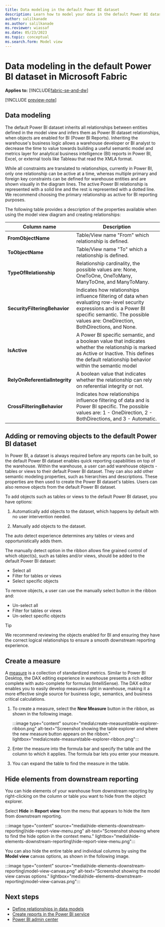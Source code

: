 ```yaml
---
title: Data modeling in the default Power BI dataset
description: Learn how to model your data in the default Power BI dataset in Microsoft Fabric.
author: salilkanade
ms.author: salilkanade
ms.reviewer: wiassaf
ms.date: 05/23/2023
ms.topic: conceptual
ms.search.form: Model view
---
```


# Data modeling in the default Power BI dataset in Microsoft Fabric

**Applies to:** [!INCLUDE[fabric-se-and-dw](includes/applies-to-version/fabric-se-and-dw.md)]

[!INCLUDE [preview-note](../includes/preview-note.md)]

## Data modeling

The default Power BI dataset inherits all relationships between entities defined in the model view and infers them as Power BI dataset relationships, when objects are enabled for BI (Power BI Reports). Inheriting the warehouse's business logic allows a warehouse developer or BI analyst to decrease the time to value towards building a useful semantic model and metrics layer for analytical business intelligence (BI) reports in Power BI, Excel, or external tools like Tableau that read the XMLA format.

While all constraints are translated to relationships, currently in Power BI, only one relationship can be active at a time, whereas multiple primary and foreign key constraints can be defined for warehouse entities and are shown visually in the diagram lines. The active Power BI relationship is represented with a solid line and the rest is represented with a dotted line. We recommend choosing the primary relationship as active for BI reporting purposes.

The following table provides a description of the properties available when using the model view diagram and creating relationships:

| **Column name** | **Description** |
|---|---|
| **FromObjectName** | Table/View name "From" which relationship is defined. |
| **ToObjectName** | Table/View name "To" which a relationship is defined. |
| **TypeOfRelationship** | Relationship cardinality, the possible values are: None, OneToOne, OneToMany, ManyToOne, and ManyToMany. |
| **SecurityFilteringBehavior** | Indicates how relationships influence filtering of data when evaluating row-level security expressions and is a Power BI specific semantic. The possible values are: OneDirection, BothDirections, and None. |
| **IsActive** | A Power BI specific semantic, and a boolean value that indicates whether the relationship is marked as Active or Inactive. This defines the default relationship behavior within the semantic model |
| **RelyOnReferentialIntegrity** | A boolean value that indicates whether the relationship can rely on referential integrity or not. |
| **CrossFilteringBehavior** | Indicates how relationships influence filtering of data and is Power BI specific. The possible values are: 1 - OneDirection, 2 - BothDirections, and 3 - Automatic. |


## Adding or removing objects to the default Power BI dataset

In Power BI, a dataset is always required before any reports can be built, so the default Power BI dataset enables quick reporting capabilities on top of the warehouse. Within the warehouse, a user can add warehouse objects - tables or views to their default Power BI dataset. They can also add other semantic modeling properties, such as hierarchies and descriptions. These properties are then used to create the Power BI dataset's tables. Users can also remove objects from the default Power BI dataset.

To add objects such as tables or views to the default Power BI dataset, you have options:

1. Automatically add objects to the dataset, which happens by default with no user intervention needed.

1. Manually add objects to the dataset.

The auto detect experience determines any tables or views and opportunistically adds them.

The manually detect option in the ribbon allows fine grained control of which object(s), such as tables and/or views, should be added to the default Power BI dataset:

- Select all
- Filter for tables or views
- Select specific objects

To remove objects, a user can use the manually select button in the ribbon and:

- Un-select all
- Filter for tables or views
- Un-select specific objects

> [!TIP]
> We recommend reviewing the objects enabled for BI and ensuring they have the correct logical relationships to ensure a smooth downstream reporting experience.

## Create a measure

A [measure](/power-bi/transform-model/desktop-measures) is a collection of standardized metrics. Similar to Power BI Desktop, the DAX editing experience in warehouse presents a rich editor complete with auto-complete for formulas (IntelliSense). The DAX editor enables you to easily develop measures right in warehouse, making it a more effective single source for business logic, semantics, and business critical calculations.

1. To create a measure, select the **New Measure** button in the ribbon, as shown in the following image.

    :::image type="content" source="media\create-measure\table-explorer-ribbon.png" alt-text="Screenshot showing the table explorer and where the new measure button appears on the ribbon." lightbox="media\create-measure\table-explorer-ribbon.png":::

1. Enter the measure into the formula bar and specify the table and the column to which it applies. The formula bar lets you enter your measure.

1. You can expand the table to find the measure in the table.

## Hide elements from downstream reporting

You can hide elements of your warehouse from downstream reporting by right-clicking on the column or table you want to hide from the object explorer. 

Select **Hide** in **Report view** from the menu that appears to hide the item from downstream reporting.

:::image type="content" source="media\hide-elements-downstream-reporting\hide-report-view-menu.png" alt-text="Screenshot showing where to find the hide option in the context menu." lightbox="media\hide-elements-downstream-reporting\hide-report-view-menu.png":::

You can also hide the entire table and individual columns by using the **Model view** canvas options, as shown in the following image.

:::image type="content" source="media\hide-elements-downstream-reporting\model-view-canvas.png" alt-text="Screenshot showing the model view canvas options." lightbox="media\hide-elements-downstream-reporting\model-view-canvas.png":::


## Next steps

- [Define relationships in data models](model-default-power-bi-dataset.md)
- [Create reports in the Power BI service](reports-power-bi-service.md)
- [Power BI admin center](../admin/admin-power-bi.md)
